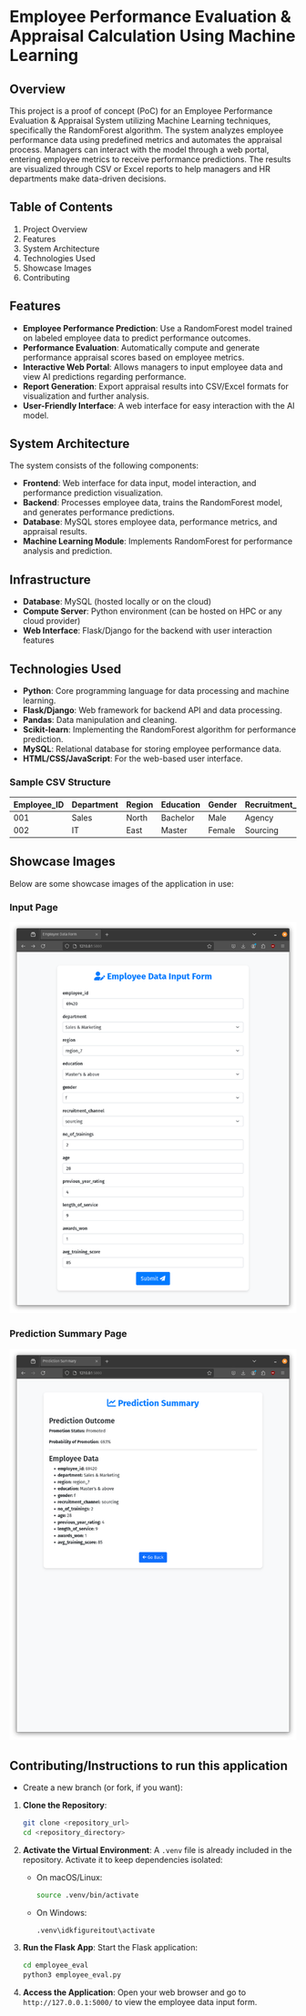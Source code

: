 # Employee Performance Evaluation & Appraisal Calculation Using Machine Learning

## Overview

This project is a proof of concept (PoC) for an Employee Performance Evaluation & Appraisal System utilizing Machine Learning techniques, specifically the RandomForest algorithm. The system analyzes employee performance data using predefined metrics and automates the appraisal process. Managers can interact with the model through a web portal, entering employee metrics to receive performance predictions. The results are visualized through CSV or Excel reports to help managers and HR departments make data-driven decisions.

## Table of Contents

1. Project Overview
2. Features
3. System Architecture
4. Technologies Used
5. Showcase Images
6. Contributing

## Features

- **Employee Performance Prediction**: Use a RandomForest model trained on labeled employee data to predict performance outcomes.
- **Performance Evaluation**: Automatically compute and generate performance appraisal scores based on employee metrics.
- **Interactive Web Portal**: Allows managers to input employee data and view AI predictions regarding performance.
- **Report Generation**: Export appraisal results into CSV/Excel formats for visualization and further analysis.
- **User-Friendly Interface**: A web interface for easy interaction with the AI model.

## System Architecture

The system consists of the following components:

- **Frontend**: Web interface for data input, model interaction, and performance prediction visualization.
- **Backend**: Processes employee data, trains the RandomForest model, and generates performance predictions.
- **Database**: MySQL stores employee data, performance metrics, and appraisal results.
- **Machine Learning Module**: Implements RandomForest for performance analysis and prediction.

## Infrastructure

- **Database**: MySQL (hosted locally or on the cloud)
- **Compute Server**: Python environment (can be hosted on HPC or any cloud provider)
- **Web Interface**: Flask/Django for the backend with user interaction features

## Technologies Used

- **Python**: Core programming language for data processing and machine learning.
- **Flask/Django**: Web framework for backend API and data processing.
- **Pandas**: Data manipulation and cleaning.
- **Scikit-learn**: Implementing the RandomForest algorithm for performance prediction.
- **MySQL**: Relational database for storing employee performance data.
- **HTML/CSS/JavaScript**: For the web-based user interface.

### Sample CSV Structure

| Employee_ID | Department | Region | Education | Gender | Recruitment_Channel | Num_Trainings | Age | Previous_Year_Rating | Length_of_Service | Awards_Won | Avg_Training_Score | Promotion_Status |
|-------------|------------|--------|-----------|--------|---------------------|---------------|-----|----------------------|-------------------|------------|--------------------|------------------|
| 001         | Sales      | North  | Bachelor  | Male   | Agency              | 3             | 30  | 4                    | 5                 | 1          | 80                 | 0                |
| 002         | IT         | East   | Master    | Female | Sourcing            | 2             | 28  | 3                    | 4                 | 0          | 70                 | 1                |

## Showcase Images

Below are some showcase images of the application in use:

### Input Page

![Input Page](showcase_images/input.png)

### Prediction Summary Page

![Output Page](showcase_images/output.png)

## Contributing/Instructions to run this application

- Create a new branch (or fork, if you want):

1. **Clone the Repository**:
   ```bash
   git clone <repository_url>
   cd <repository_directory>
   ```

2. **Activate the Virtual Environment**:
   A `.venv` file is already included in the repository. Activate it to keep dependencies isolated:
   - On macOS/Linux:
     ```bash
     source .venv/bin/activate
     ```
   - On Windows:
     ```bash
     .venv\idkfigureitout\activate
     ```
     
5. **Run the Flask App**:
   Start the Flask application:
   ```bash
   cd employee_eval
   python3 employee_eval.py
   ```

6. **Access the Application**:
   Open your web browser and go to `http://127.0.0.1:5000/` to view the employee data input form.
